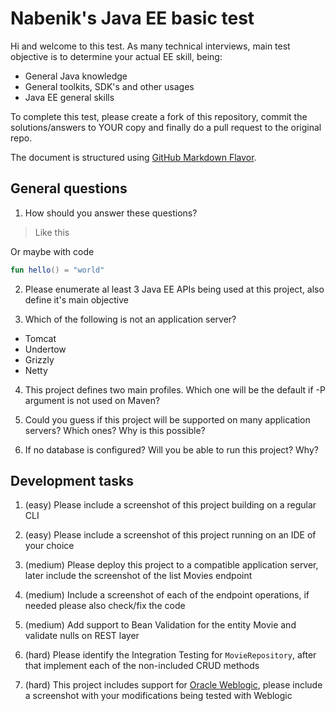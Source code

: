 # Nabenik's Java EE basic test

Hi and welcome to this test. As many technical interviews, main test objective is to determine your actual EE skill, being:

- General Java knowledge
- General toolkits, SDK's and other usages
- Java EE general skills

To complete this test, please create a fork of this repository, commit the solutions/answers to YOUR copy and finally do a pull request to the original repo.

The document is structured using [GitHub Markdown Flavor](https://github.com/adam-p/markdown-here/wiki/Markdown-Cheatsheet#code).

## General questions

1. How should you answer these questions?

> Like this

Or maybe with code

```kotlin
fun hello() = "world"
```

2. Please enumerate al least 3 Java EE APIs being used at this project, also define it's main objective

3. Which of the following is not an application server?

* Tomcat
* Undertow
* Grizzly
* Netty

4. This project defines two main profiles. Which one will be the default if -P argument is not used on Maven?

5. Could you guess if this project will be supported on many application servers? Which ones? Why is this possible?

6. If no database is configured? Will you be able to run this project? Why?

## Development tasks

1. (easy) Please include a screenshot of this project building on a regular CLI

2. (easy) Please include a screenshot of this project running on an IDE of your choice

3. (medium) Please deploy this project to a compatible application server, later include the screenshot of the list Movies endpoint

3. (medium) Include a screenshot of each of the endpoint operations, if needed please also check/fix the code

4. (medium) Add support to Bean Validation for the entity Movie and validate nulls on REST layer

5. (hard) Please identify the Integration Testing for `MovieRepository`, after that implement each of the non-included CRUD methods

6. (hard) This project includes support for [Oracle Weblogic](https://www.oracle.com/technetwork/middleware/weblogic/downloads/wls-main-097127.html), please include a screenshot with your modifications being tested with Weblogic 